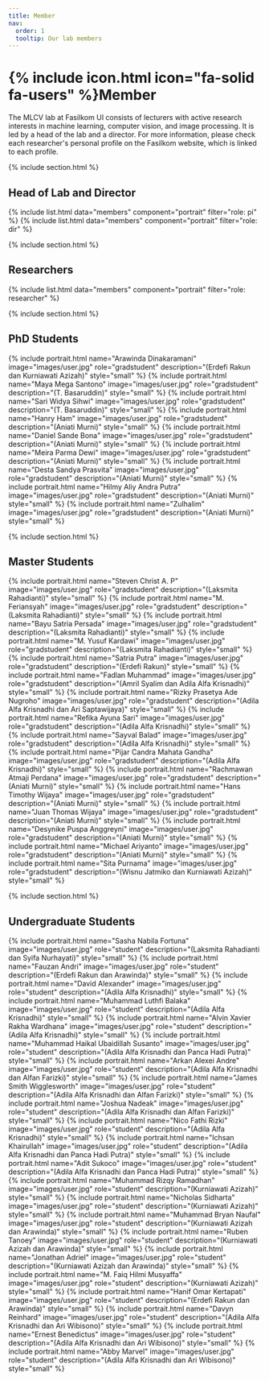 ```yaml
---
title: Member
nav:
  order: 1
  tooltip: Our lab members
---
```


# {% include icon.html icon="fa-solid fa-users" %}Member

The MLCV lab at Fasilkom UI consists of lecturers with active research interests in machine learning, computer vision, and image processing. It is led by a head of the lab and a director. For more information, please check each researcher's personal profile on the Fasilkom website, which is linked to each profile.

{% include section.html %}
## Head of Lab and Director
{% include list.html data="members" component="portrait" filter="role: pi" %}
{% include list.html data="members" component="portrait" filter="role: dir" %}

{% include section.html %}
## Researchers
{% include list.html data="members" component="portrait" filter="role: researcher" %}

{% include section.html %}
## PhD Students
{% include portrait.html name="Arawinda Dinakaramani" image="images/user.jpg" role="gradstudent" description="(Erdefi Rakun dan Kurniawati Azizah)" style="small" %}
{% include portrait.html name="Maya Mega Santono" image="images/user.jpg" role="gradstudent" description="(T. Basaruddin)" style="small" %}
{% include portrait.html name="Sari Widya Sihwi" image="images/user.jpg" role="gradstudent" description="(T. Basaruddin)" style="small" %}
{% include portrait.html name="Hanry Ham" image="images/user.jpg" role="gradstudent" description="(Aniati Murni)" style="small" %}
{% include portrait.html name="Daniel Sande Bona" image="images/user.jpg" role="gradstudent" description="(Aniati Murni)" style="small" %}
{% include portrait.html name="Meira Parma Dewi" image="images/user.jpg" role="gradstudent" description="(Aniati Murni)" style="small" %}
{% include portrait.html name="Desta Sandya Prasvita" image="images/user.jpg" role="gradstudent" description="(Aniati Murni)" style="small" %}
{% include portrait.html name="Hilmy Aliy Andra Putra" image="images/user.jpg" role="gradstudent" description="(Aniati Murni)" style="small" %}
{% include portrait.html name="Zulhalim" image="images/user.jpg" role="gradstudent" description="(Aniati Murni)" style="small" %}

{% include section.html %}
## Master Students
{% include portrait.html name="Steven Christ A. P" image="images/user.jpg" role="gradstudent" description="(Laksmita Rahadianti)" style="small" %}
{% include portrait.html name="M. Feriansyah" image="images/user.jpg" role="gradstudent" description="(Laksmita Rahadianti)" style="small" %}
{% include portrait.html name="Bayu Satria Persada" image="images/user.jpg" role="gradstudent" description="(Laksmita Rahadianti)" style="small" %}
{% include portrait.html name="M. Yusuf Kardawi" image="images/user.jpg" role="gradstudent" description="(Laksmita Rahadianti)" style="small" %}
{% include portrait.html name="Satria Putra" image="images/user.jpg" role="gradstudent" description="(Erdefi Rakun)" style="small" %}
{% include portrait.html name="Fadlan Muhammad" image="images/user.jpg" role="gradstudent" description="(Amril Syalim dan Adila Alfa Krisnadhi)" style="small" %}
{% include portrait.html name="Rizky Prasetya Ade Nugroho" image="images/user.jpg" role="gradstudent" description="(Adila Alfa Krisnadhi dan Ari Saptawijaya)" style="small" %}
{% include portrait.html name="Refika Ayuna Sari" image="images/user.jpg" role="gradstudent" description="(Adila Alfa Krisnadhi)" style="small" %}
{% include portrait.html name="Sayval Balad" image="images/user.jpg" role="gradstudent" description="(Adila Alfa Krisnadhi)" style="small" %}
{% include portrait.html name="Pijar Candra Mahata Gandha" image="images/user.jpg" role="gradstudent" description="(Adila Alfa Krisnadhi)" style="small" %}
{% include portrait.html name="Rachmawan Atmaji Perdana" image="images/user.jpg" role="gradstudent" description="(Aniati Murni)" style="small" %}
{% include portrait.html name="Hans Timothy Wijaya" image="images/user.jpg" role="gradstudent" description="(Aniati Murni)" style="small" %}
{% include portrait.html name="Juan Thomas Wijaya" image="images/user.jpg" role="gradstudent" description="(Aniati Murni)" style="small" %}
{% include portrait.html name="Desynike Puspa Anggreyni" image="images/user.jpg" role="gradstudent" description="(Aniati Murni)" style="small" %}
{% include portrait.html name="Michael Ariyanto" image="images/user.jpg" role="gradstudent" description="(Aniati Murni)" style="small" %}
{% include portrait.html name="Sita Purnama" image="images/user.jpg" role="gradstudent" description="(Wisnu Jatmiko dan Kurniawati Azizah)" style="small" %}

{% include section.html %}
## Undergraduate Students
{% include portrait.html name="Sasha Nabila Fortuna" image="images/user.jpg" role="student" description="(Laksmita Rahadianti dan Syifa Nurhayati)" style="small" %}
{% include portrait.html name="Fauzan Andri" image="images/user.jpg" role="student" description="(Erdefi Rakun dan Arawinda)" style="small" %}
{% include portrait.html name="David Alexander" image="images/user.jpg" role="student" description="(Adila Alfa Krisnadhi)" style="small" %}
{% include portrait.html name="Muhammad Luthfi Balaka" image="images/user.jpg" role="student" description="(Adila Alfa Krisnadhi)" style="small" %}
{% include portrait.html name="Alvin Xavier Rakha Wardhana" image="images/user.jpg" role="student" description="(Adila Alfa Krisnadhi)" style="small" %}
{% include portrait.html name="Muhammad Haikal Ubaidillah Susanto" image="images/user.jpg" role="student" description="(Adila Alfa Krisnadhi dan Panca Hadi Putra)" style="small" %}
{% include portrait.html name="Arkan Alexei Andre" image="images/user.jpg" role="student" description="(Adila Alfa Krisnadhi dan Alfan Farizki)" style="small" %}
{% include portrait.html name="James Smith Wigglesworth" image="images/user.jpg" role="student" description="(Adila Alfa Krisnadhi dan Alfan Farizki)" style="small" %}
{% include portrait.html name="Joshua Nadeak" image="images/user.jpg" role="student" description="(Adila Alfa Krisnadhi dan Alfan Farizki)" style="small" %}
{% include portrait.html name="Nico Fathi Rizki" image="images/user.jpg" role="student" description="(Adila Alfa Krisnadhi)" style="small" %}
{% include portrait.html name="Ichsan Khairullah" image="images/user.jpg" role="student" description="(Adila Alfa Krisnadhi dan Panca Hadi Putra)" style="small" %}
{% include portrait.html name="Adit Sukoco" image="images/user.jpg" role="student" description="(Adila Alfa Krisnadhi dan Panca Hadi Putra)" style="small" %}
{% include portrait.html name="Muhammad Rizqy Ramadhan" image="images/user.jpg" role="student" description="(Kurniawati Azizah)" style="small" %}
{% include portrait.html name="Nicholas Sidharta" image="images/user.jpg" role="student" description="(Kurniawati Azizah)" style="small" %}
{% include portrait.html name="Muhammad Bryan Naufal" image="images/user.jpg" role="student" description="(Kurniawati Azizah dan Arawinda)" style="small" %}
{% include portrait.html name="Ruben Tanoey" image="images/user.jpg" role="student" description="(Kurniawati Azizah dan Arawinda)" style="small" %}
{% include portrait.html name="Jonathan Adriel" image="images/user.jpg" role="student" description="(Kurniawati Azizah dan Arawinda)" style="small" %}
{% include portrait.html name="M. Faiq Hilmi Musyaffa" image="images/user.jpg" role="student" description="(Kurniawati Azizah)" style="small" %}
{% include portrait.html name="Hanif Omar Kertapati" image="images/user.jpg" role="student" description="(Erdefi Rakun dan Arawinda)" style="small" %}
{% include portrait.html name="Davyn Reinhard" image="images/user.jpg" role="student" description="(Adila Alfa Krisnadhi dan Ari Wibisono)" style="small" %}
{% include portrait.html name="Ernest Benedictus" image="images/user.jpg" role="student" description="(Adila Alfa Krisnadhi dan Ari Wibisono)" style="small" %}
{% include portrait.html name="Abby Marvel" image="images/user.jpg" role="student" description="(Adila Alfa Krisnadhi dan Ari Wibisono)" style="small" %}

